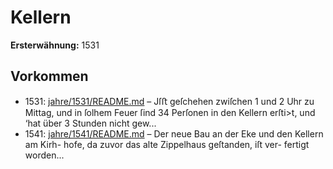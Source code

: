 # Kellern

**Ersterwähnung:** 1531

## Vorkommen
- 1531: [jahre/1531/README.md](../jahre/1531/README.md) – Jſﬅ geſchehen
zwiſchen 1 und 2 Uhr zu Mittag, und in ſolhem Feuer
ſind 34 Perſonen in den Kellern erſti>t, und ‘hat über
3 Stunden nicht gew...
- 1541: [jahre/1541/README.md](../jahre/1541/README.md) – Der neue Bau an der Eke und den Kellern am Kirh-
hofe, da zuvor das alte Zippelhaus geſtanden, iſt ver-
fertigt worden...
